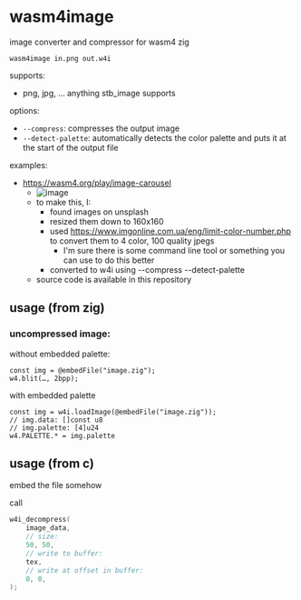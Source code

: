 # wasm4image
image converter and compressor for wasm4 zig

`wasm4image in.png out.w4i`

supports:

- png, jpg, … anything stb_image supports

options:

- `--compress`: compresses the output image
- `--detect-palette`: automatically detects the color palette and puts it at the start of the output file

examples:

- https://wasm4.org/play/image-carousel
  - ![image](https://user-images.githubusercontent.com/6010774/150019992-def6a6d8-e422-4417-886b-d2c47fd06721.png)
  - to make this, I:
    - found images on unsplash
    - resized them down to 160x160
    - used https://www.imgonline.com.ua/eng/limit-color-number.php to convert them to 4 color, 100 quality jpegs
      - I'm sure there is some command line tool or something you can use to do this better
    - converted to w4i using --compress --detect-palette
  - source code is available in this repository

## usage (from zig)

### uncompressed image:

without embedded palette:

```zig
const img = @embedFile("image.zig");
w4.blit(…, 2bpp);
```

with embedded palette

```zig
const img = w4i.loadImage(@embedFile("image.zig"));
// img.data: []const u8
// img.palette: [4]u24
w4.PALETTE.* = img.palette
```

## usage (from c)

embed the file somehow

call

```c
w4i_decompress(
    image_data,
    // size:
    50, 50,
    // write to buffer:
    tex,
    // write at offset in buffer:
    0, 0,
);
```
